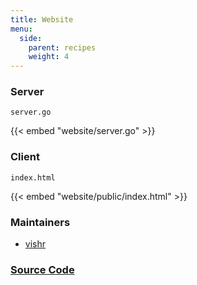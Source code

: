```yaml
---
title: Website
menu:
  side:
    parent: recipes
    weight: 4
---
```


### Server

`server.go`

{{< embed "website/server.go" >}}

### Client

`index.html`

{{< embed "website/public/index.html" >}}

### Maintainers

- [vishr](https://github.com/vishr)

### [Source Code](https://github.com/labstack/echo/blob/master/recipes/website)
